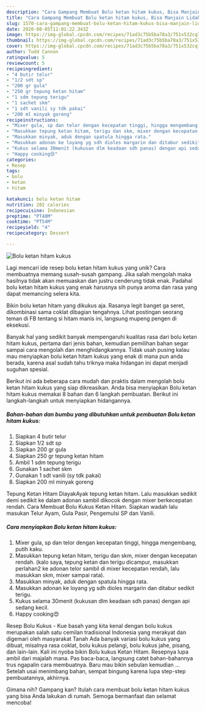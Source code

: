 ```yaml
---
description: "Cara Gampang Membuat Bolu ketan hitam kukus, Bisa Manjain Lidah"
title: "Cara Gampang Membuat Bolu ketan hitam kukus, Bisa Manjain Lidah"
slug: 1570-cara-gampang-membuat-bolu-ketan-hitam-kukus-bisa-manjain-lidah
date: 2020-08-05T11:01:22.343Z
image: https://img-global.cpcdn.com/recipes/71ad3c75b5ba78a3/751x532cq70/bolu-ketan-hitam-kukus-foto-resep-utama.jpg
thumbnail: https://img-global.cpcdn.com/recipes/71ad3c75b5ba78a3/751x532cq70/bolu-ketan-hitam-kukus-foto-resep-utama.jpg
cover: https://img-global.cpcdn.com/recipes/71ad3c75b5ba78a3/751x532cq70/bolu-ketan-hitam-kukus-foto-resep-utama.jpg
author: Todd Cannon
ratingvalue: 5
reviewcount: 5
recipeingredient:
- "4 butir telur"
- "1/2 sdt sp"
- "200 gr gula"
- "250 gr tepung ketan hitam"
- "1 sdm tepung terigu"
- "1 sachet skm"
- "1 sdt vanili sy tdk pakai"
- "200 ml minyak goreng"
recipeinstructions:
- "Mixer gula, sp dan telor dengan kecepatan tinggi, hingga mengembang, putih kaku."
- "Masukkan tepung ketan hitam, terigu dan skm, mixer dengan kecepatan rendah. (kalo saya, tepung ketan dan terigu dicampur, masukkan perlahan2 ke adonan telor sambil di mixer kecepatan rendah, lalu masukkan skm, mixer sampai rata)."
- "Masukkan minyak, aduk dengan spatula hingga rata."
- "Masukkan adonan ke loyang yg sdh dioles margarin dan ditabur sedikit terigu."
- "Kukus selama 30menit (kukusan dlm keadaan sdh panas) dengan api sedang kecil."
- "Happy cooking😍"
categories:
- Resep
tags:
- bolu
- ketan
- hitam

katakunci: bolu ketan hitam 
nutrition: 202 calories
recipecuisine: Indonesian
preptime: "PT40M"
cooktime: "PT54M"
recipeyield: "4"
recipecategory: Dessert

---
```



![Bolu ketan hitam kukus](https://img-global.cpcdn.com/recipes/71ad3c75b5ba78a3/751x532cq70/bolu-ketan-hitam-kukus-foto-resep-utama.jpg)

Lagi mencari ide resep bolu ketan hitam kukus yang unik? Cara membuatnya memang susah-susah gampang. Jika salah mengolah maka hasilnya tidak akan memuaskan dan justru cenderung tidak enak. Padahal bolu ketan hitam kukus yang enak harusnya sih punya aroma dan rasa yang dapat memancing selera kita.

Bikin bolu ketan hitam yang dikukus aja. Rasanya legit banget ga seret, dikombinasi sama coklat dibagian tengahnya. Lihat postingan seorang teman di FB tentang si hitam manis ini, langsung mupeng pengen di eksekusi.

Banyak hal yang sedikit banyak mempengaruhi kualitas rasa dari bolu ketan hitam kukus, pertama dari jenis bahan, kemudian pemilihan bahan segar sampai cara mengolah dan menghidangkannya. Tidak usah pusing kalau mau menyiapkan bolu ketan hitam kukus yang enak di mana pun anda berada, karena asal sudah tahu triknya maka hidangan ini dapat menjadi suguhan spesial.


Berikut ini ada beberapa cara mudah dan praktis dalam mengolah bolu ketan hitam kukus yang siap dikreasikan. Anda bisa menyiapkan Bolu ketan hitam kukus memakai 8 bahan dan 6 langkah pembuatan. Berikut ini langkah-langkah untuk menyiapkan hidangannya.

<!--inarticleads1-->

##### Bahan-bahan dan bumbu yang dibutuhkan untuk pembuatan Bolu ketan hitam kukus:

1. Siapkan 4 butir telur
1. Siapkan 1/2 sdt sp
1. Siapkan 200 gr gula
1. Siapkan 250 gr tepung ketan hitam
1. Ambil 1 sdm tepung terigu
1. Gunakan 1 sachet skm
1. Gunakan 1 sdt vanili (sy tdk pakai)
1. Siapkan 200 ml minyak goreng


Tepung Ketan Hitam DiayakAyak tepung ketan hitam. Lalu masukkan sedikit demi sedikit ke dalam adonan sambil dikocok dengan mixer berkecepatan rendah. Cara Membuat Bolu Kukus Ketan Hitam. Siapkan wadah lalu masukan Telur Ayam, Gula Pasir, Pengemulsi SP dan Vanili. 

<!--inarticleads2-->

##### Cara menyiapkan Bolu ketan hitam kukus:

1. Mixer gula, sp dan telor dengan kecepatan tinggi, hingga mengembang, putih kaku.
1. Masukkan tepung ketan hitam, terigu dan skm, mixer dengan kecepatan rendah. (kalo saya, tepung ketan dan terigu dicampur, masukkan perlahan2 ke adonan telor sambil di mixer kecepatan rendah, lalu masukkan skm, mixer sampai rata).
1. Masukkan minyak, aduk dengan spatula hingga rata.
1. Masukkan adonan ke loyang yg sdh dioles margarin dan ditabur sedikit terigu.
1. Kukus selama 30menit (kukusan dlm keadaan sdh panas) dengan api sedang kecil.
1. Happy cooking😍


Resep Bolu Kukus - Kue basah yang kita kenal dengan bolu kukus merupakan salah satu cemilan tradisional Indonesia yang merakyat dan digemari oleh masyarakat Tanah Ada banyak variasi bolu kukus yang dibuat, misalnya rasa coklat, bolu kukus pelangi, bolu kukus jahe, pisang, dan lain-lain. Kali ini nyoba bikin Bolu kukus Ketan Hitam. Resepnya lupa ambil dari majalah mana. Pas baca-baca, langsung catet bahan-bahannya trus ngapalin cara membuatnya. Baru mau bikin sebulan kemudian … Setelah usai menimbang bahan, sempat bingung karena lupa step-step pembuatannya, akhirnya. 

Gimana nih? Gampang kan? Itulah cara membuat bolu ketan hitam kukus yang bisa Anda lakukan di rumah. Semoga bermanfaat dan selamat mencoba!
